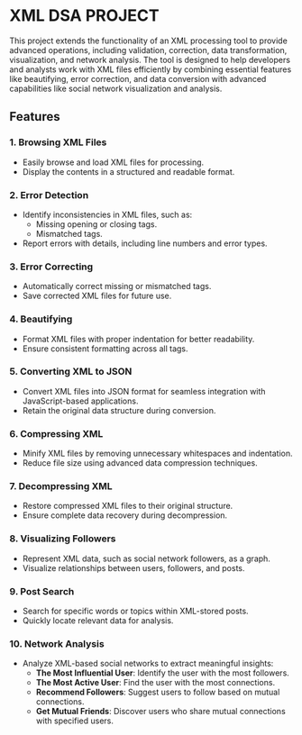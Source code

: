 ﻿# XML DSA PROJECT

This project extends the functionality of an XML processing tool to provide advanced operations, including validation, correction, data transformation, visualization, and network analysis. The tool is designed to help developers and analysts work with XML files efficiently by combining essential features like beautifying, error correction, and data conversion with advanced capabilities like social network visualization and analysis.

## Features

### 1. Browsing XML Files
- Easily browse and load XML files for processing.
- Display the contents in a structured and readable format.

### 2. Error Detection
- Identify inconsistencies in XML files, such as:
  - Missing opening or closing tags.
  - Mismatched tags.
- Report errors with details, including line numbers and error types.

### 3. Error Correcting
- Automatically correct missing or mismatched tags.
- Save corrected XML files for future use.

### 4. Beautifying
- Format XML files with proper indentation for better readability.
- Ensure consistent formatting across all tags.

### 5. Converting XML to JSON
- Convert XML files into JSON format for seamless integration with JavaScript-based applications.
- Retain the original data structure during conversion.

### 6. Compressing XML
- Minify XML files by removing unnecessary whitespaces and indentation.
- Reduce file size using advanced data compression techniques.

### 7. Decompressing XML
- Restore compressed XML files to their original structure.
- Ensure complete data recovery during decompression.

### 8. Visualizing Followers
- Represent XML data, such as social network followers, as a graph.
- Visualize relationships between users, followers, and posts.

### 9. Post Search
- Search for specific words or topics within XML-stored posts.
- Quickly locate relevant data for analysis.

### 10. Network Analysis
- Analyze XML-based social networks to extract meaningful insights:
  - **The Most Influential User**: Identify the user with the most followers.
  - **The Most Active User**: Find the user with the most connections.
  - **Recommend Followers**: Suggest users to follow based on mutual connections.
  - **Get Mutual Friends**: Discover users who share mutual connections with specified users.
